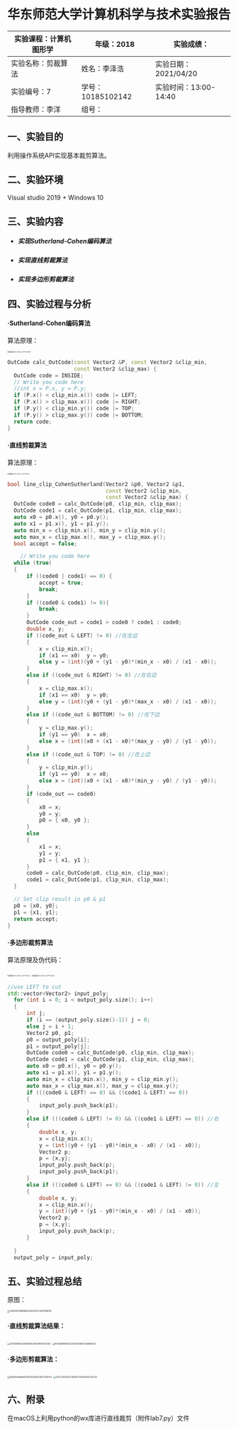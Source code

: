 # 华东师范大学计算机科学与技术实验报告

| 实验课程：计算机图形学 | 年级：2018        | 实验成绩：            |
| ---------------------- | ----------------- | --------------------- |
| 实验名称：剪裁算法     | 姓名：李泽浩      | 实验日期：2021/04/20  |
| 实验编号：7            | 学号：10185102142 | 实验时间：13:00-14:40 |
| 指导教师：李洋         | 组号：            |                       |

## 一、实验目的

利用操作系统API实现基本裁剪算法。



## 二、实验环境

Visual studio 2019 + Windows 10



## 三、实验内容

- ##### 实现Sutherland-Cohen编码算法

- ##### 实现直线剪裁算法

- ##### 实现多边形剪裁算法



## 四、实验过程与分析

#### ·Sutherland-Cohen编码算法

算法原理：

<img src="LAB7.assets/截屏2021-04-22 上午11.09.56.png" alt="截屏2021-04-22 上午11.09.56" style="zoom:25%;" />

```c++
OutCode calc_OutCode(const Vector2 &P, const Vector2 &clip_min,
                     const Vector2 &clip_max) {
  OutCode code = INSIDE;
  // Write you code here
  //int x = P.x, y = P.y;
  if (P.x() < clip_min.x()) code |= LEFT;
  if (P.x() > clip_max.x()) code |= RIGHT;
  if (P.y() < clip_min.y()) code |= TOP;
  if (P.y() > clip_max.y()) code |= BOTTOM;
  return code;
}
```



#### ·直线剪裁算法

算法原理：

<img src="LAB7.assets/截屏2021-04-22 上午11.11.12.png" alt="截屏2021-04-22 上午11.11.12" style="zoom:25%;" />

```c++
bool line_clip_CohenSutherland(Vector2 &p0, Vector2 &p1,
                               const Vector2 &clip_min,
                               const Vector2 &clip_max) {
  OutCode code0 = calc_OutCode(p0, clip_min, clip_max);
  OutCode code1 = calc_OutCode(p1, clip_min, clip_max);
  auto x0 = p0.x(), y0 = p0.y();
  auto x1 = p1.x(), y1 = p1.y();
  auto min_x = clip_min.x(), min_y = clip_min.y();
  auto max_x = clip_max.x(), max_y = clip_max.y();
  bool accept = false;

    // Write you code here
  while (true)
  {
	  if ((code0 | code1) == 0) {
		  accept = true;
		  break;
	  }
	  if ((code0 & code1) != 0){
		  break;
	  }
	  OutCode code_out = code1 > code0 ? code1 : code0;
	  double x, y;
	  if ((code_out & LEFT) != 0) //在左边
	  {
		  x = clip_min.x();
		  if (x1 == x0)  y = y0;
		  else y = (int)(y0 + (y1 - y0)*(min_x - x0) / (x1 - x0));
	  }
	  else if ((code_out & RIGHT) != 0) //在右边
	  {
		  x = clip_max.x();
		  if (x1 == x0)  y = y0;
		  else y = (int)(y0 + (y1 - y0)*(max_x - x0) / (x1 - x0));
	  }
	  else if ((code_out & BOTTOM) != 0) //在下边
	  {
		  y = clip_max.y();
		  if (y1 == y0)  x = x0;
		  else x = (int)(x0 + (x1 - x0)*(max_y - y0) / (y1 - y0));
	  }
	  else if ((code_out & TOP) != 0) //在上边
	  {
		  y = clip_min.y();
		  if (y1 == y0)  x = x0;
		  else x = (int)(x0 + (x1 - x0)*(min_y - y0) / (y1 - y0));
	  }
	  if (code_out == code0)
	  {
		  x0 = x;
		  y0 = y;
		  p0 = { x0, y0 };
	  }
	  else
	  {
		  x1 = x;
		  y1 = y;
		  p1 = { x1, y1 };
	  }
	  code0 = calc_OutCode(p0, clip_min, clip_max);
	  code1 = calc_OutCode(p1, clip_min, clip_max);
  }

  // Set clip result in p0 & p1
  p0 = {x0, y0};
  p1 = {x1, y1};
  return accept;
}
```



#### ·多边形裁剪算法

算法原理及伪代码：

<img src="LAB7.assets/截屏2021-04-22 上午11.12.32.png" alt="截屏2021-04-22 上午11.12.32" style="zoom:25%;" />

<img src="LAB7.assets/截屏2021-04-22 上午11.12.43.png" alt="截屏2021-04-22 上午11.12.43" style="zoom:25%;" />

```c++
//use LEFT to cut
std::vector<Vector2> input_poly; 
  for (int i = 0; i < output_poly.size(); i++) 
  {	
	  int j;
	  if (i == (output_poly.size()-1)) j = 0;
	  else j = i + 1;
	  Vector2 p0, p1;
	  p0 = output_poly[i];
	  p1 = output_poly[j];
	  OutCode code0 = calc_OutCode(p0, clip_min, clip_max);
	  OutCode code1 = calc_OutCode(p1, clip_min, clip_max);
	  auto x0 = p0.x(), y0 = p0.y();
	  auto x1 = p1.x(), y1 = p1.y();
	  auto min_x = clip_min.x(), min_y = clip_min.y();
	  auto max_x = clip_max.x(), max_y = clip_max.y();
	  if (((code0 & LEFT) == 0) && ((code1 & LEFT) == 0)) 
	  {
		  input_poly.push_back(p1);
	  }
	  else if (((code0 & LEFT) != 0) && ((code1 & LEFT) == 0)) //右
	  {
		  double x, y;
		  x = clip_min.x();
		  y = (int)(y0 + (y1 - y0)*(min_x - x0) / (x1 - x0));
		  Vector2 p;
		  p = {x,y};
		  input_poly.push_back(p);
		  input_poly.push_back(p1);
	  }
	  else if (((code0 & LEFT) == 0) && ((code1 & LEFT) != 0)) //左
	  {
		  double x, y;
		  x = clip_min.x();
		  y = (int)(y0 + (y1 - y0)*(min_x - x0) / (x1 - x0));
		  Vector2 p;
		  p = {x,y};
		  input_poly.push_back(p);
	  }
	  
  }
  output_poly = input_poly;
```





## 五、实验过程总结

原图：

<img src="LAB7.assets/03DF8E33BB4B6303DFD4CC3947FB8FEA.png" alt="03DF8E33BB4B6303DFD4CC3947FB8FEA" style="zoom: 33%;" />

#### ·直线剪裁算法结果：

<img src="LAB7.assets/3972899E0CD60BDFBC605FB6457D2163.png" alt="3972899E0CD60BDFBC605FB6457D2163" style="zoom: 33%;" />

<img src="LAB7.assets/EF56DA1B68CE322F9E3DAE0F368D8D3D.png" alt="EF56DA1B68CE322F9E3DAE0F368D8D3D" style="zoom:33%;" />



#### ·多边形剪裁算法：

<img src="LAB7.assets/ED6840AABA4879CDD3AE03CBC74287F4.png" alt="ED6840AABA4879CDD3AE03CBC74287F4" style="zoom:33%;" />

<img src="LAB7.assets/357CC9D5367C1DE0D776142634234CCD.png" alt="357CC9D5367C1DE0D776142634234CCD" style="zoom:33%;" />





## 六、附录

在macOS上利用python的wx库进行直线裁剪（附件lab7.py）文件



